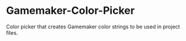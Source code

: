 # Gamemaker-Color-Picker
Color picker that creates Gamemaker color strings to be used in project files.
